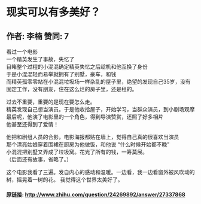 # 现实可以有多美好？
## 作者: 李楠  赞同: 7
看过一个电影  
一个精英发生了事故，失忆了  
目睹整个过程的小混混确定精英失忆之后趁机和他互换了身份  
于是小混混轻而易举就拥有了别墅，豪车，和钱  
而精英孤零零站在小混混垃圾场一样杂乱的屋子里，绝望的发现自己35岁，没有固定工作，没有朋友，住在这么烂的房子里，还是租的。  
  
过去不重要，重要的是现在要怎么走。  
精英发现自己想当演员。于是他收拾屋子，开始学习，当群众演员，到小剧场观摩  
最后呢，他演了电影里的一个角色，得到导演赞赏，还照了好多相片  
他甚至还得到了爱情！  
  
他把和剧组人员的合影，电影海报都贴在墙上，觉得自己真的很喜欢当演员  
那个漂亮姑娘穿着围裙在厨房为他做饭，和他说 “什么时候开始都不晚”  
小混混把别墅又弄成了垃圾窝。花光了所有的钱，一筹莫展。  
（后面还有故事，省略了。）  
  
这个电影我看了三遍。发自内心的感动和温暖。一边看，我一边看窗外被风吹动的树，摇晃着一树的花。 我觉得这个世界太美好了。

#### 原链接: http://www.zhihu.com/question/24269892/answer/27337868